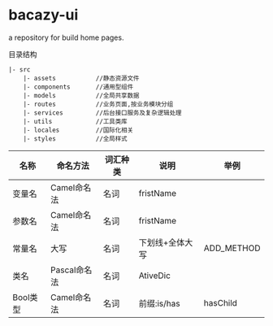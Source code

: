 # bacazy-ui
a repository for build home pages.


目录结构

```
|- src
    |- assets           //静态资源文件
    |- components       //通用型组件
    |- models           //全局共享数据
    |- routes           //业务页面,按业务模块分组
    |- services         //后台接口服务及复杂逻辑处理
    |- utils            //工具类库
    |- locales          //国际化相关
    |- styles           //全局样式
```


|名称|命名方法| 词汇种类 | 说明 | 举例 |
|-----|------|-------|-----|-----|
|变量名 | Camel命名法 | 名词 | fristName |
|参数名 | Camel命名法 | 名词 | fristName |
|常量名 | 大写 | 名词 | 下划线+全体大写 |  ADD_METHOD | 
|类名 | Pascal命名法 | 名词 | AtiveDic | 
|Bool类型 | Camel命名法 | 名词 | 前缀:is/has |hasChild |